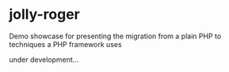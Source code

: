 # jolly-roger
Demo showcase for presenting the migration from a plain PHP to techniques a  PHP framework uses

under development...
